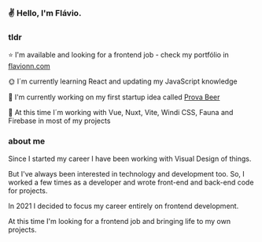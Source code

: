 ### :v: Hello, I'm Flávio.

### tldr

:star: I'm available and looking for a frontend job - check my portfólio in [flavionn.com](https://www.flavionn.com)

:sun_with_face: I´m currently learning React and updating my JavaScript knowledge

:seedling: I'm currently working on my first startup idea called [Prova Beer](https://www.flavionn.com/prova)

:rainbow: At this time I´m working with Vue, Nuxt, Vite, Windi CSS, Fauna and Firebase in most of my projects

### about me

Since I started my career I have been working with Visual Design of things.

But I've always been interested in technology and development too. So, I worked a few times as a developer and wrote front-end and back-end code for projects.

In 2021 I decided to focus my career entirely on frontend development.

At this time I'm looking for a frontend job and bringing life to my own projects.



